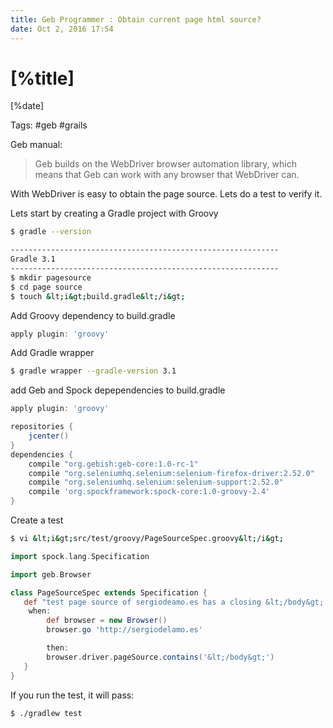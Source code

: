 ```yaml
---
title: Geb Programmer : Obtain current page html source?
date: Oct 2, 2016 17:54
---
```


# [%title]

[%date]

Tags: #geb #grails

Geb manual:

> Geb builds on the WebDriver browser automation library, which means that Geb can work with any browser that WebDriver can.

With WebDriver is easy to obtain the page source. Lets do a test to verify it.

Lets start by creating a Gradle project with Groovy

```bash
$ gradle --version

------------------------------------------------------------
Gradle 3.1
------------------------------------------------------------
$ mkdir pagesource
$ cd page source
$ touch &lt;i&gt;build.gradle&lt;/i&gt;
```

Add Groovy dependency to build.gradle

```groovy
apply plugin: 'groovy'
```

Add Gradle wrapper

```bash
$ gradle wrapper --gradle-version 3.1
```

add Geb and Spock depependencies to build.gradle

```groovy
apply plugin: 'groovy'

repositories {
    jcenter()
}
dependencies {
    compile "org.gebish:geb-core:1.0-rc-1"
    compile "org.seleniumhq.selenium:selenium-firefox-driver:2.52.0"
    compile "org.seleniumhq.selenium:selenium-support:2.52.0"
    compile 'org.spockframework:spock-core:1.0-groovy-2.4'
}
```
Create a test

```bash
$ vi &lt;i&gt;src/test/groovy/PageSourceSpec.groovy&lt;/i&gt;
```

```groovy
import spock.lang.Specification

import geb.Browser

class PageSourceSpec extends Specification {
   def "test page source of sergiodeamo.es has a closing &lt;/body&gt; tag"() {
	when:
        def browser = new Browser()
        browser.go 'http://sergiodelamo.es'

        then:
        browser.driver.pageSource.contains('&lt;/body&gt;')
   }
}
```

If you run the test, it will pass:

```bash
$ ./gradlew test
```
